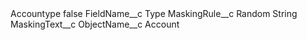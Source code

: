 <?xml version="1.0" encoding="UTF-8"?>
<CustomMetadata xmlns="http://soap.sforce.com/2006/04/metadata" xmlns:xsi="http://www.w3.org/2001/XMLSchema-instance" xmlns:xsd="http://www.w3.org/2001/XMLSchema">
    <label>Accountype</label>
    <protected>false</protected>
    <values>
        <field>FieldName__c</field>
        <value xsi:type="xsd:string">Type</value>
    </values>
    <values>
        <field>MaskingRule__c</field>
        <value xsi:type="xsd:string">Random String</value>
    </values>
    <values>
        <field>MaskingText__c</field>
        <value xsi:nil="true"/>
    </values>
    <values>
        <field>ObjectName__c</field>
        <value xsi:type="xsd:string">Account</value>
    </values>
</CustomMetadata>
